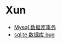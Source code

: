 # Xun

- [Mysql 数据库事务](Mysql%E6%95%B0%E6%8D%AE%E5%BA%93%E4%BA%8B%E5%8A%A1.md)
- [sqlite 数据库 bug](sqlite%E6%95%B0%E6%8D%AE%E5%BA%93bug.md)
